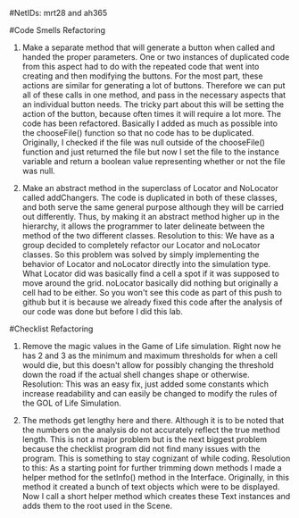 #NetIDs: mrt28 and ah365

#Code Smells Refactoring
1. Make a separate method that will generate a button when called and handed the proper parameters. One or two instances of duplicated code from this aspect had to do with the repeated code that went into creating and then modifying the buttons. For the most part, these actions are similar for generating a lot of buttons. Therefore we can put all of these calls in one method, and pass in the necessary aspects that an individual button needs. The tricky part about this will be setting the action of the button, because often times it will require a lot more.
The code has been refactored. Basically I added as much as possible into the chooseFile() function so that no code has to be duplicated. Originally, I checked if the file was null outside of the chooseFile() function and just returned the file but now I set the file to the instance variable and return a boolean value representing whether or not the file was null.

2. Make an abstract method in the superclass of Locator and NoLocator called addChangers. The code is duplicated in both of these classes, and both serve the same general purpose although they will be carried out differently. Thus, by making it an abstract method higher up in the hierarchy, it allows the programmer to later delineate between the method of the two different classes. 
Resolution to this: We have as a group decided to completely refactor our Locator and noLocator classes. So this problem was solved by simply implementing the behavior of Locator and noLocator directly into the simulation type. What Locator did was basically find a cell a spot if it was supposed to move around the grid. noLocator basically did nothing but originally a cell had to be either. So you won't see this code as part of this push to github but it is because we already fixed this code after the analysis of our code was done but before I did this lab. 

#Checklist Refactoring
1. Remove the magic values in the Game of Life simulation. Right now he has 2 and 3 as the minimum and maximum thresholds for when a cell would die, but this doesn't allow for possibly changing the threshold down the road if the actual shell changes shape or otherwise.
Resolution: This was an easy fix, just added some constants which increase readability and can easily be changed to modify the rules of the GOL of Life Simulation. 

2. The methods get lengthy here and there. Although it is to be noted that the numbers on the analysis do not accurately reflect the true method length. This is not a major problem but is the next biggest problem because the checklist program did not find many issues with the program. This is something to stay cognizant of while coding.
Resolution to this: As a starting point for further trimming down methods I made a helper method for the setInfo() method in the Interface. Originally, in this method it created a bunch of text objects which were to be displayed. Now I call a short helper method which creates these Text instances and adds them to the root used in the Scene. 